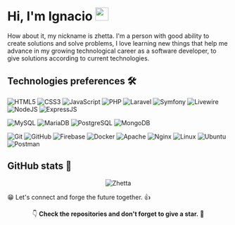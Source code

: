 
# Hi, I'm Ignacio <img alt="wave" src="https://raw.githubusercontent.com/MartinHeinz/MartinHeinz/master/wave.gif" width="30px">

How about it, my nickname is zhetta. I'm a person with good ability to create solutions and solve problems, I love learning new things that help me advance in my growing technological career as a software developer, to give solutions according to current technologies.

## Technologies preferences 🛠️

![HTML5](https://img.shields.io/badge/-HTML5-0D1117?style=flat&logo=html5&logoColor=23E44D27)
![CSS3](https://img.shields.io/badge/-CSS3-0D1117?style=flat&logo=css3&logoColor=%231572B6)
![JavaScript](https://img.shields.io/badge/-JavaScript-0D1117?style=flat&logo=javascript&logoColor=yellow)
![PHP](https://img.shields.io/badge/-PHP-0D1117?style=flat&logo=php&logoColor=blueviolet)
![Laravel](https://img.shields.io/badge/-Laravel-0D1117?style=flat&logo=laravel&logoColor=F9322C)
![Symfony](https://img.shields.io/badge/-Symfony-0D1117?style=flat&logo=symfony&logoColor=white)
![Livewire](https://img.shields.io/badge/-Livewire-0D1117?style=flat&logo=livewire&logoColor=4E56A6)
![NodeJS](https://img.shields.io/badge/-Nodejs-0D1117?style=flat&logo=Node.js&logoColor=4db33d)
![ExpressJS](https://img.shields.io/badge/-Expressjs-0D1117?style=flat&logo=express&logoColor=white)

![MySQL](https://img.shields.io/badge/-MySQL-ffffff?style=flat&logo=mysql&logoColor=007597)
![MariaDB](https://img.shields.io/badge/-MariaDB-ffffff?style=flat&logo=mariadb&logoColor=C0765A)
![PostgreSQL](https://img.shields.io/badge/-PostgreSQL-ffffff?style=flat&logo=postgresql&logoColor=336791)
![MongoDB](https://img.shields.io/badge/-MongoDB-ffffff?style=flat&logo=mongodb&logoColor=00ED64)

![Git](https://img.shields.io/badge/-Git-181717?style=flat&logo=git)
![GitHub](https://img.shields.io/badge/-GitHub-181717?style=flat&logo=github)
![Firebase](https://img.shields.io/badge/-Firebase-181717?style=flat&logo=firebase)
![Docker](https://img.shields.io/badge/-Docker-181717?style=flat&logo=docker)
![Apache](https://img.shields.io/badge/-Apache-181717?style=flat&logo=apache&logoColor=CC2235)
![Nginx](https://img.shields.io/badge/-Nginx-181717?style=flat&logo=nginx&logoColor=009900)
![Linux](https://img.shields.io/badge/-Linux-181717?style=flat&logo=linux&logoColor=white)
![Ubuntu](https://img.shields.io/badge/-Ubuntu-181717?style=flat&logo=ubuntu&logoColor=E95420)
![Postman](https://img.shields.io/badge/-Postman-181717?style=flat&logo=postman&logoColor=orange)

## GitHub stats 📌

<div align="center">
<p><img align="center" src="https://github-readme-streak-stats.herokuapp.com/?user=byZhetta&theme=github-dark" alt="Zhetta" /></p>
</div>


😁 Let's connect and forge the future together. 👍

<div align="center">
👇 <strong>Check the repositories and don't forget to give a star.</strong> 🌟
</div>
